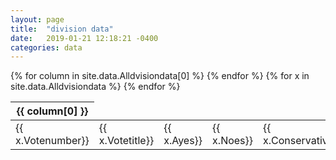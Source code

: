 ```yaml
---
layout: page
title:  "division data"
date:   2019-01-21 12:18:21 -0400
categories: data
---
```

<table>
   <thead>
    {% for column in site.data.Alldvisiondata[0] %}
        <th>{{ column[0] }}</th>
    {% endfor %}
    </thead>
{% for x in site.data.Alldvisiondata %}
  <tr>
   <td>{{ x.Votenumber}}</td>	
    <td>{{ x.Votetitle}}</td>
    <td>{{ x.Ayes}}</td>
    <td>{{ x.Noes}}</td>	
    <td>{{ x.Conservative}}</td>	
    <td>{{ x.DemocraticUnionistParty}}</td>	
    <td>{{ x.GreenParty}}</td>	
    <td>{{ x.Independent}}</td>	
    <td>{{ x.Labour}}</td>	
    <td>{{ x.LabourCoop}}</td>	
    <td>{{ x.LiberalDemocrat}}</td>	
    <td>{{ x.PlaidCymru}}</td>	
    <td>{{ x.ScottishNationalParty}}</td>	
    <td>{{ x.GrandTotal}}</td>
  <tr>
{% endfor %}
</table>
